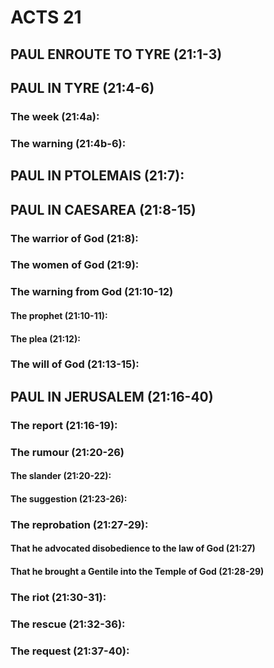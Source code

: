---
---
# ACTS 21 
## PAUL ENROUTE TO TYRE (21:1-3) 
## PAUL IN TYRE (21:4-6) 
###  The week (21:4a): 
###  The warning (21:4b-6): 
## PAUL IN PTOLEMAIS (21:7): 
## PAUL IN CAESAREA (21:8-15) 
###  The warrior of God (21:8): 
###  The women of God (21:9): 
###  The warning from God (21:10-12) 
####  The prophet (21:10-11): 
####  The plea (21:12): 
###  The will of God (21:13-15): 
## PAUL IN JERUSALEM (21:16-40) 
###  The report (21:16-19): 
###  The rumour (21:20-26) 
####  The slander (21:20-22): 
####  The suggestion (21:23-26): 
###  The reprobation (21:27-29): 
####  That he advocated disobedience to the law of God (21:27) 
####  That he brought a Gentile into the Temple of God (21:28-29) 
###  The riot (21:30-31): 
###  The rescue (21:32-36): 
###  The request (21:37-40): 
